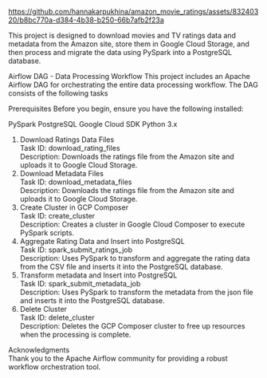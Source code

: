 https://github.com/hannakarpukhina/amazon_movie_ratings/assets/83240320/b8bc770a-d384-4b38-b250-66b7afb2f23a


This project is designed to download movies and TV ratings data and metadata from the Amazon site, store them in Google Cloud Storage, and then process and migrate the data using PySpark into a PostgreSQL database.

Airflow DAG - Data Processing Workflow
This project includes an Apache Airflow DAG for orchestrating the entire data processing workflow. The DAG consists of the following tasks

Prerequisites
Before you begin, ensure you have the following installed:

PySpark
PostgreSQL
Google Cloud SDK
Python 3.x

1. Download Ratings Data Files<br />
Task ID: download_rating_files<br />
Description: Downloads the ratings file from the Amazon site and uploads it to Google Cloud Storage.
2. Download Metadata Files<br />
Task ID: download_metadata_files<br />
Description: Downloads the ratings file from the Amazon site and uploads it to Google Cloud Storage.
3. Create Cluster in GCP Composer<br />
Task ID: create_cluster<br />
Description: Creates a cluster in Google Cloud Composer to execute PySpark scripts.
4. Aggregate Rating Data and Insert into PostgreSQL<br />
Task ID: spark_submit_ratings_job<br />
Description: Uses PySpark to transform and aggregate the rating data from the CSV file and inserts it into the PostgreSQL database.
5. Transform metadata and Insert into PostgreSQL<br />
Task ID: spark_submit_metadata_job<br />
Description: Uses PySpark to transform the metadata from the json file and inserts it into the PostgreSQL database.
6. Delete Cluster<br />
Task ID: delete_cluster<br />
Description: Deletes the GCP Composer cluster to free up resources when the processing is complete.


Acknowledgments<br />
Thank you to the Apache Airflow community for providing a robust workflow orchestration tool.
